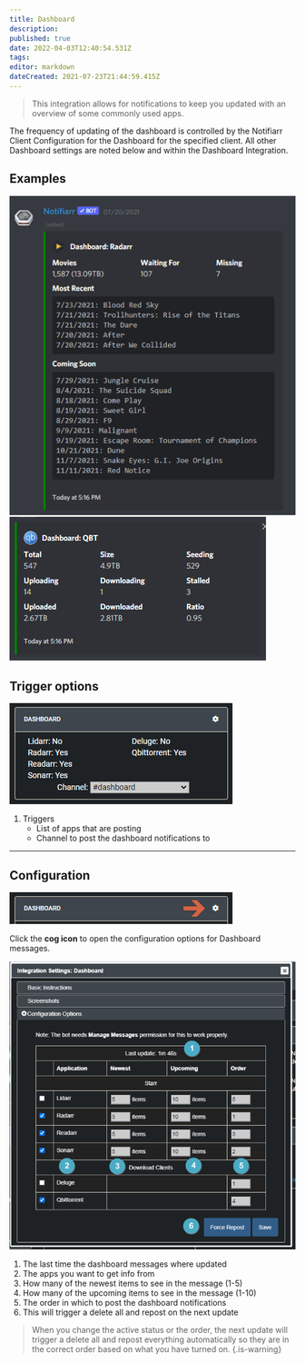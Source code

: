 ```yaml
---
title: Dashboard
description: 
published: true
date: 2022-04-03T12:40:54.531Z
tags: 
editor: markdown
dateCreated: 2021-07-23T21:44:59.415Z
---
```


> This integration allows for notifications to keep you updated with an overview of some commonly used apps.

The frequency of updating of the dashboard is controlled by the Notifiarr Client Configuration for the Dashboard for the specified client. All other Dashboard settings are noted below and within the Dashboard Integration.

## Examples

![dashboard-example-radarr.png](/dashboard/dashboard-example-radarr.png)
![dashboard-example-qbt.png](/dashboard/dashboard-example-qbt.png)

## Trigger options

![trigger-channels.png](/dashboard/trigger-channels.png)

1. Triggers
    - List of apps that are posting
    - Channel to post the dashboard notifications to

---

## Configuration

![open-configuration.png](/dashboard/open-configuration.png)

Click the **cog icon** to open the configuration options for Dashboard messages.

![configuration.png](/dashboard/configuration.png)

1. The last time the dashboard messages where updated
1. The apps you want to get info from
1. How many of the newest items to see in the message (1-5)
1. How many of the upcoming items to see in the message (1-10)
1. The order in which to post the dashboard notifications
1. This will trigger a delete all and repost on the next update

> When you change the active status or the order, the next update will trigger a delete all and repost everything automatically so they are in the correct order based on what you have turned on.
{.is-warning}